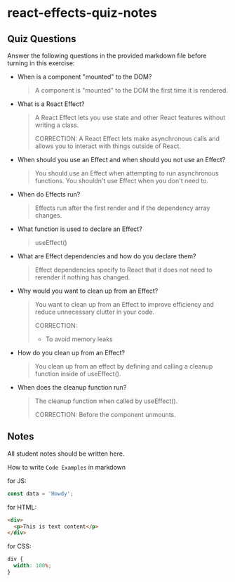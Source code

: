 # react-effects-quiz-notes

## Quiz Questions

Answer the following questions in the provided markdown file before turning in this exercise:

- When is a component "mounted" to the DOM?

  > A component is "mounted" to the DOM the first time it is rendered.

- What is a React Effect?

  > A React Effect lets you use state and other React features without writing a class.
  >
  > CORRECTION:
  > A React Effect lets make asynchronous calls and allows you to interact with things outside of React.

- When should you use an Effect and when should you not use an Effect?

  > You should use an Effect when attempting to run asynchronous functions. You shouldn't use Effect when you don't need to.

- When do Effects run?

  > Effects run after the first render and if the dependency array changes.

- What function is used to declare an Effect?

  > useEffect()

- What are Effect dependencies and how do you declare them?

  > Effect dependencies specify to React that it does not need to rerender if nothing has changed.

- Why would you want to clean up from an Effect?

  > You want to clean up from an Effect to improve efficiency and reduce unnecessary clutter in your code.
  >
  > CORRECTION:
  >
  > - To avoid memory leaks

- How do you clean up from an Effect?

  > You clean up from an effect by defining and calling a cleanup function inside of useEffect().

- When does the cleanup function run?

  > The cleanup function when called by useEffect().
  >
  > CORRECTION:
  > Before the component unmounts.

## Notes

All student notes should be written here.

How to write `Code Examples` in markdown

for JS:

```javascript
const data = 'Howdy';
```

for HTML:

```html
<div>
  <p>This is text content</p>
</div>
```

for CSS:

```css
div {
  width: 100%;
}
```
